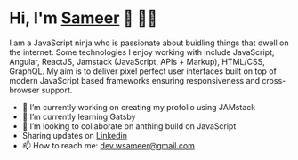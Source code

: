 # Hi, I'm [Sameer](https://wsameer.github.io/v1/) 👋 👨‍💻

I am a JavaScript ninja who is passionate about buidling things that dwell on the internet. Some technologies I enjoy working with include JavaScript, Angular, ReactJS, Jamstack (JavaScript, APIs + Markup), HTML/CSS, GraphQL. My aim is to deliver pixel perfect user interfaces built on top of modern JavaScript based frameworks ensuring responsiveness and cross-browser support.

- 🔭 I’m currently working on creating my profolio using JAMstack
- 🌱 I’m currently learning Gatsby
- 👯 I’m looking to collaborate on anthing build on JavaScript
- Sharing updates on [Linkedin](https://www.linkedin.com/in/wsameer)
- 📫 How to reach me: [dev.wsameer@gmail.com](mailto:dev.wsameer@gmail.com)

<!--
Here are some ideas to get you started:
- 🤔 I’m looking for help with ...
- 💬 Ask me about ...
- 😄 Pronouns: ...
- ⚡ Fun fact: ...
-->
